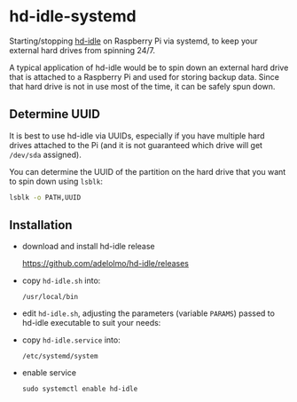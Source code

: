 # hd-idle-systemd
Starting/stopping [hd-idle](https://github.com/adelolmo/hd-idle) on Raspberry Pi 
via systemd, to keep your external hard drives from spinning 24/7.

A typical application of hd-idle would be to spin down an external hard drive that
is attached to a Raspberry Pi and used for storing backup data. Since that hard drive
is not in use most of the time, it can be safely spun down.


## Determine UUID

It is best to use hd-idle via UUIDs, especially if you have multiple hard drives 
attached to the Pi (and it is not guaranteed which drive will get `/dev/sda` assigned).

You can determine the UUID of the partition on the hard drive that you want to spin 
down using `lsblk`:

```bash
lsblk -o PATH,UUID
```


## Installation

* download and install hd-idle release

  https://github.com/adelolmo/hd-idle/releases

* copy `hd-idle.sh` into:

  ```commandline
  /usr/local/bin
  ```

* edit `hd-idle.sh`, adjusting the parameters (variable `PARAMS`) passed to 
  hd-idle executable to suit your needs:

* copy `hd-idle.service` into:

  ```commandline
  /etc/systemd/system
  ```

* enable service

  ```commandline
  sudo systemctl enable hd-idle
  ```

